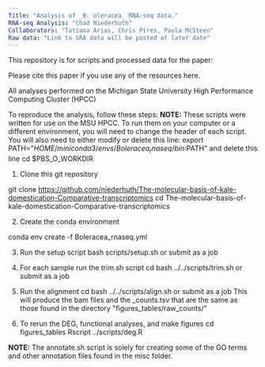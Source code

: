 ```yaml
---
Title: "Analysis of _B. oleracea_ RNA-seq data."
RNA-seq Analysis: "Chad Niederhuth"
Collaborators: "Tatiana Arias, Chris Pires, Paula McSteen"
Raw data: "Link to SRA data will be posted at later date"
---
```

This repository is for scripts and processed data for the paper:

Please cite this paper if you use any of the resources here.  

All analyses performed on the Michigan State University High Performance Computing Cluster (HPCC)

To reproduce the analysis, follow these steps:
**NOTE:** These scripts were written for use on the MSU HPCC. To run them on your computer or a different environment, you will need to change the header of each script. You will also need to either modify or delete this line:
export PATH="$HOME/miniconda3/envs/Boleracea_rnaseq/bin:$PATH"
and delete this line
cd $PBS_O_WORKDIR

1) Clone this git repository

git clone https://github.com/niederhuth/The-molecular-basis-of-kale-domestication-Comparative-transcriptomics
cd The-molecular-basis-of-kale-domestication-Comparative-transcriptomics

2) Create the conda environment

conda env create -f Boleracea_rnaseq.yml

3) Run the setup script
bash scripts/setup.sh
or submit as a job

4) For each sample run the trim.sh script
cd <sample>
bash ../../scripts/trim.sh
or submit as a job

5) Run the alignment
cd <sample>
bash ../../scripts/align.sh
or submit as a job
This will produce the bam files and the <sample>_counts.tsv that are the same as those found in the directory "figures_tables/raw_counts/"

6) To rerun the DEG, functional analyses, and make figures
cd figures_tables
Rscript ../scripts/deg.R

**NOTE:** The annotate.sh script is solely for creating some of the GO terms and other annotation files found in the misc folder.



